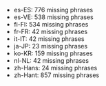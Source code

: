 - es-ES: 776 missing phrases
- es-VE: 538 missing phrases
- fi-FI: 534 missing phrases
- fr-FR: 42 missing phrases
- it-IT: 42 missing phrases
- ja-JP: 23 missing phrases
- ko-KR: 159 missing phrases
- nl-NL: 42 missing phrases
- zh-Hans: 24 missing phrases
- zh-Hant: 857 missing phrases

